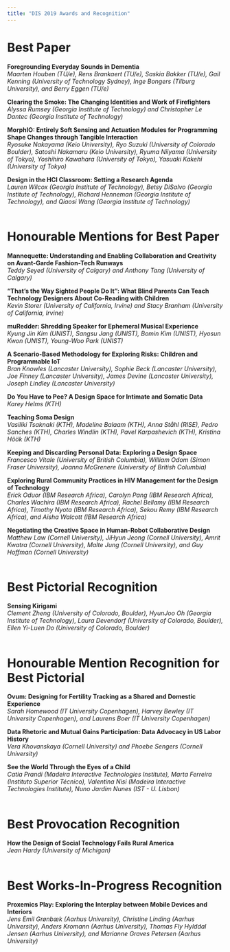 ```yaml
---
title: "DIS 2019 Awards and Recognition"
--- 
```


# Best Paper

__Foregrounding Everyday Sounds in Dementia__</br>
_Maarten Houben (TU/e), Rens Brankaert (TU/e), Saskia Bakker (TU/e), 
Gail Kenning (University of Technology Sydney), Inge Bongers (Tilburg University), and
Berry Eggen (TU/e)_</br>

__Clearing the Smoke: The Changing Identities and Work of Firefighters__</br>
_Alyssa Rumsey (Georgia Institute of Technology) and Christopher Le Dantec (Georgia Institute of Technology)_</br>

__MorphIO: Entirely Soft Sensing and Actuation Modules for Programming Shape Changes through Tangible Interaction__</br>
_Ryosuke Nakayama (Keio University), Ryo Suzuki (University of Colorado Boulder),
Satoshi Nakamaru (Keio University), Ryuma Niiyama (University of Tokyo), 
Yoshihiro Kawahara (University of Tokyo), Yasuaki Kakehi (University of Tokyo)_</br>

__Design in the HCI Classroom: Setting a Research Agenda__</br>
_Lauren Wilcox (Georgia Institute of Technology), Betsy DiSalvo (Georgia Institute of Technology), Richard Henneman (Georgia Institute of Technology),
and Qiaosi Wang (Georgia Institute of Technology)_ </br>
</br>

# Honourable Mentions for Best Paper

__Mannequette: Understanding and Enabling Collaboration and Creativity on Avant-Garde Fashion-Tech Runways__</br>
_Teddy Seyed (University of Calgary) and Anthony Tang (University of Calgary)_</br>

__“That’s the Way Sighted People Do It”: What Blind Parents Can Teach Technology Designers About Co-Reading with Children__</br>
_Kevin Storer (University of California, Irvine) and Stacy Branham (University of California, Irvine)_</br>

__muRedder: Shredding Speaker for Ephemeral Musical Experience__</br>
_Kyung Jin Kim (UNIST), Sangsu Jang (UNIST), Bomin Kim (UNIST), Hyosun Kwon (UNIST), Young-Woo Park (UNIST)_</br>

__A Scenario-Based Methodology for Exploring Risks: Children and Programmable IoT__</br>
_Bran Knowles (Lancaster University), Sophie Beck (Lancaster University), Joe Finney (Lancaster University), James Devine (Lancaster University), Joseph Lindley
(Lancaster University)_</br>

__Do You Have to Pee? A Design Space for Intimate and Somatic Data__</br>
_Karey Helms (KTH)_</br>

__Teaching Soma Design__</br>
_Vasiliki Tsaknaki (KTH), Madeline Balaam (KTH), Anna Ståhl (RISE), Pedro Sanches (KTH),  Charles Windlin (KTH), Pavel Karpashevich (KTH), Kristina Höök (KTH)_</br>

__Keeping and Discarding Personal Data: Exploring a Design Space__</br>
_Francesco Vitale (University of British Columbia), William Odom (Simon Fraser University), Joanna McGrenere (University of British Columbia)_</br>

__Exploring Rural Community Practices in HIV Management for the Design of Technology__</br>
_Erick Oduor (IBM Research Africa), Carolyn Pang (IBM Research Africa), Charles Wachira (IBM Research Africa), Rachel Bellamy (IBM Research Africa), Timothy Nyota (IBM Research Africa), 
Sekou Remy (IBM Research Africa), and Aisha Walcott (IBM Research Africa)_</br>

__Negotiating the Creative Space in Human-Robot Collaborative Design__</br>
_Matthew Law (Cornell University), JiHyun Jeong (Cornell University), Amrit Kwatra (Cornell University), Malte Jung (Cornell University), and Guy Hoffman (Cornell University)_</br>
</br>

# Best Pictorial Recognition

__Sensing Kirigami__</br>
_Clement Zheng (University of Colorado, Boulder), HyunJoo Oh (Georgia Institute of Technology), Laura Devendorf (University of Colorado, Boulder), Ellen Yi-Luen Do (University of Colorado, Boulder)_</br>
</br>

# Honourable Mention Recognition for Best Pictorial

__Ovum: Designing for Fertility Tracking as a Shared and Domestic Experience__</br>
_Sarah Homewood (IT University Copenhagen), Harvey Bewley (IT University Copenhagen), and Laurens Boer (IT University Copenhagen)_</br>

__Data Rhetoric and Mutual Gains Participation: Data Advocacy in US Labor History__</br>
_Vera Khovanskaya (Cornell University) and Phoebe Sengers (Cornell University)_</br>

__See the World Through the Eyes of a Child__ </br>
_Catia Prandi (Madeira Interactive Technologies Institute), Marta Ferreira (Instituto Superior Técnico), 
Valentina Nisi (Madeira Interactive Technologies Institute), Nuno Jardim Nunes (IST - U. Lisbon)_</br>
</br>

# Best Provocation Recognition

__How the Design of Social Technology Fails Rural America__ </br>
_Jean Hardy (University of Michigan)_ </br>
</br>

# Best Works-In-Progress Recognition

__Proxemics Play: Exploring the Interplay between Mobile Devices and Interiors__ </br>
_Jens Emil Grønbæk (Aarhus University), Christine Linding (Aarhus University), 
Anders Kromann (Aarhus University), Thomas Fly Hylddal Jensen (Aarhus University),
and Marianne Graves Petersen (Aarhus University)_</br>
</br>






